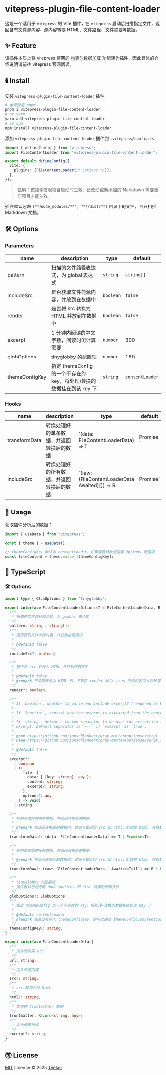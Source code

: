 # vitepress-plugin-file-content-loader

这是一个适用于 `vitepress` 的 Vite 插件，在 `vitepress` 启动后扫描指定文件，返回含有文件源内容、源内容转换 HTML、文件路径、文件摘要等数据。

## ✨ Feature

该插件本质上将 vitepress 官网的 [构建时数据加载](https://vitepress.dev/zh/guide/data-loading) 功能转为插件，因此具体的介绍说明请前往 vitepress 官网阅读。

## 🕯️ Install

安装 `vitepress-plugin-file-content-loader` 插件

```bash
# 推荐使用 pnpm
pnpm i vitepress-plugin-file-content-loader
# or yarn
yarn add vitepress-plugin-file-content-loader
# or npm
npm install vitepress-plugin-file-content-loader
```

添加 `vitepress-plugin-file-content-loader` 插件到 `.vitepress/config.ts`

```typescript
import { defineConfig } from "vitepress";
import FileContentLoader from "vitepress-plugin-file-content-loader";

export default defineConfig({
  vite: {
    plugins: [FileContentLoader(/* options */)],
  },
});
```

> 说明：该插件仅限项目启动时生效，已改动或新添加的 Markdown 需要重启项目才能生效。

插件默认忽略 `[**/node_modules/**", "**/dist/**]` 目录下的文件，且只扫描 Markdown 文档。

## 🛠️ Options

### Parameters

| name           | description                                                  | type      | default         |
| -------------- | ------------------------------------------------------------ | --------- | --------------- |
| pattern        | 扫描的文件路径表达式，为 global 表达式                       | `string`  | `string[]`      |
| includeSrc     | 是否获取文件的源内容，并放到在数据中                         | `boolean` | `false`         |
| render         | 是否将 src 转换为 HTML 并放到在数据中                        | `boolean` | `false`         |
| excerpt        | 1 分钟内阅读的中文字数，阅读时间计算需要                     | `number`  | 300             |
| globOptions    | tinyglobby 的配置项                                          | `number`  | 160             |
| themeConfigKey | 指定 themeConfig 的一个不存在的 key，将处理/转换的数据挂在到该 key 下 | `string`  | `contentLoader` |

### Hooks

| name          | description                              | type                                                         | default |
| ------------- | ---------------------------------------- | ------------------------------------------------------------ | ------- |
| transformData | 转换处理好的单条数据，并返回转换后的数据 | `(data: FileContentLoaderData) => T | Promise<T> `           |         |
| includeSrc    | 转换处理好的所有数据，并返回转换后的数据 | `(raw: (FileContentLoaderData Awaited<T>)[]) => R | Promise<R>` |         |

## 📖 Usage

获取插件分析后的数据：

```javascript
import { useData } from "vitepress";

const { theme } = useData();

// themeConfigKey 默认为 contentLoader，如果需要修改请查看 Options 配置项
const fileContent = theme.value.[themeConfigKey];
```

## 📘 TypeScript

### 🛠️ Options

```typescript
import type { GlobOptions } from "tinyglobby";

export interface FileContentLoaderOptions<T = FileContentLoaderData, R = FileContentLoaderData[]> {
  /**
   * 扫描的文件路径表达式，为 global 表达式
   */
  pattern: string | string[];
  /**
   * 是否获取文件的源内容，并放到在数据中
   *
   * @default false
   */
  includeSrc?: boolean;

  /**
   * 是否将 src 转换为 HTML 并放到在数据中
   *
   * @default false
   * @remark 不需要转换为 HTML 时，不要将 render 设为 true，否则内容过大导致容易内存溢出
   */
  render?: boolean;

  /**
   * If `boolean`, whether to parse and include excerpt? (rendered as HTML)
   *
   * If `function`, control how the excerpt is extracted from the content.
   *
   * If `string`, define a custom separator to be used for extracting the
   * excerpt. Default separator is `---` if `excerpt` is `true`.
   *
   * @see https://github.com/jonschlinkert/gray-matter#optionsexcerpt
   * @see https://github.com/jonschlinkert/gray-matter#optionsexcerpt_separator
   *
   * @default false
   */
  excerpt?:
    | boolean
    | ((
        file: {
          data: { [key: string]: any };
          content: string;
          excerpt?: string;
        },
        options?: any
      ) => void)
    | string;

  /**
   * 转换处理好的单条数据，并返回转换后的数据
   *
   * @remark 在返回转换后的数据时，建议不要返回 src 和 html，尤其是 html，容易数据过大导致容易内存溢出。src 和 html 分别是设置 includeSrc 和 render 为 true 时放入 data 中
   */
  transformData?: (data: FileContentLoaderData) => T | Promise<T>;

  /**
   * 转换处理好的所有数据，并返回转换后的数据
   *
   * @remark 在返回转换后的数据时，建议不要返回 src 和 html，尤其是 html，容易数据过大导致容易内存溢出。src 和 html 分别是设置 includeSrc 和 render 为 true 时放入 data 中
   */
  transformRaw?: (raw: (FileContentLoaderData | Awaited<T>)[]) => R | Promise<R>;

  /**
   * tinyglobby 的配置项
   * 插件默认已经忽略 node_modules 和 dist 目录的所有文件
   */
  globOptions?: GlobOptions;
  /**
   * 指定 themeConfig 的一个不存在的 key，将处理/转换的数据挂在到该 key 下
   *
   * @default contentLoader
   * @remark 如果没有传入 themeConfigKey，则可以通过 themeConfig.contentLoader 获取处理/转换的数据
   */
  themeConfigKey?: string;
}

export interface FileContentLoaderData {
  /**
   * 文件的访问 url
   */
  url: string;
  /**
   * 文件的源内容
   */
  src?: string;
  /**
   * src 转换后的 html
   */
  html?: string;
  /**
   * 文件的 frontmatter 数据
   */
  frontmatter: Record<string, any>;
  /**
   * 文件摘要格式
   */
  excerpt?: string;
}
```

## 🉑 License

[MIT](../../LICENSE) License © 2025 [Teeker](https://github.com/Kele-Bingtang)
